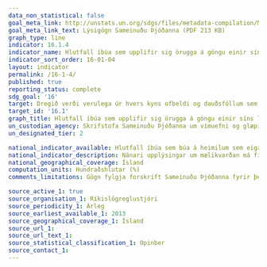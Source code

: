 ```yaml
---
data_non_statistical: false
goal_meta_link: http://unstats.un.org/sdgs/files/metadata-compilation/Metadata-Goal-16.pdf
goal_meta_link_text: Lýsigögn Sameinuðu Þjóðanna (PDF 213 KB)
graph_type: line
indicator: 16.1.4
indicator_name: Hlutfall íbúa sem upplifir sig örugga á göngu einir síns liðs í nágrenni heimilis síns.
indicator_sort_order: 16-01-04
layout: indicator
permalink: /16-1-4/
published: true
reporting_status: complete
sdg_goal: '16'
target: Dregið verði verulega úr hvers kyns ofbeldi og dauðsföllum sem rekja má til þess.
target_id: '16.1'
graph_title: Hlutfall íbúa sem upplifir sig örugga á göngu einir síns liðs í nágrenni heimilis síns.
un_custodian_agency: Skrifstofa Sameinuðu Þjóðanna um vímuefni og glæpi (UNODC)
un_designated_tier: 2

national_indicator_available: Hlutfall íbúa sem búa á heimilum sem eiga á hættu að búa við fátækt, eftir kyni og aldri
national_indicator_description: Nánari upplýsingar um mælikvarðan má finna í [Þolendakönnun Ríkislögreglustjóra](https://www.logreglan.is/utgafa/fraedilegar-rannsoknir/reynsla-almennings-af-afbrotum-og-vidhorf-til-logreglu/)
national_geographical_coverage: Ísland
computation_units: Hundraðshlutar (%)
comments_limitations: Gögn fylgja forskrift Sameinuðu Þjóðanna fyrir þennan mælikvarða. Þessi mælikvarði var fundinn í samstarfi við sérfræðinga í málefninu.

source_active_1: true
source_organisation_1: Ríkislögreglustjóri
source_periodicity_1: Árleg
source_earliest_available_1: 2013
source_geographical_coverage_1: Ísland
source_url_1: 
source_url_text_1: 
source_statistical_classification_1: Opinber
source_contact_1: 
---
```



